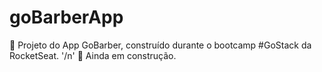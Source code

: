 ﻿# goBarberApp
 
 🚀 Projeto do App GoBarber, construído durante o bootcamp #GoStack da RocketSeat. '/n'
 🚧 Ainda em construção.
